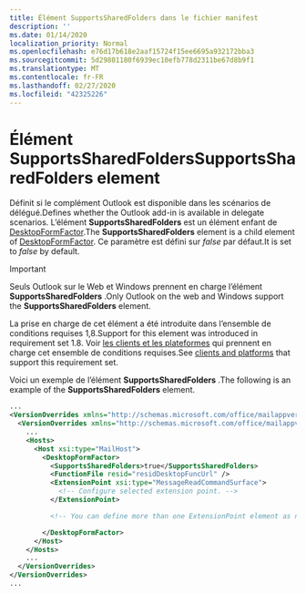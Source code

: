 ```yaml
---
title: Élément SupportsSharedFolders dans le fichier manifest
description: ''
ms.date: 01/14/2020
localization_priority: Normal
ms.openlocfilehash: e76d17b618e2aaf15724f15ee6695a932172bba3
ms.sourcegitcommit: 5d29801180f6939ec10efb778d2311be67d8b9f1
ms.translationtype: MT
ms.contentlocale: fr-FR
ms.lasthandoff: 02/27/2020
ms.locfileid: "42325226"
---
```

# <a name="supportssharedfolders-element"></a><span data-ttu-id="64ea0-102">Élément SupportsSharedFolders</span><span class="sxs-lookup"><span data-stu-id="64ea0-102">SupportsSharedFolders element</span></span>

<span data-ttu-id="64ea0-103">Définit si le complément Outlook est disponible dans les scénarios de délégué.</span><span class="sxs-lookup"><span data-stu-id="64ea0-103">Defines whether the Outlook add-in is available in delegate scenarios.</span></span> <span data-ttu-id="64ea0-104">L’élément **SupportsSharedFolders** est un élément enfant de [DesktopFormFactor](desktopformfactor.md).</span><span class="sxs-lookup"><span data-stu-id="64ea0-104">The **SupportsSharedFolders** element is a child element of [DesktopFormFactor](desktopformfactor.md).</span></span> <span data-ttu-id="64ea0-105">Ce paramètre est défini sur *false* par défaut.</span><span class="sxs-lookup"><span data-stu-id="64ea0-105">It is set to *false* by default.</span></span>

> [!IMPORTANT]
> <span data-ttu-id="64ea0-106">Seuls Outlook sur le Web et Windows prennent en charge l’élément **SupportsSharedFolders** .</span><span class="sxs-lookup"><span data-stu-id="64ea0-106">Only Outlook on the web and Windows support the **SupportsSharedFolders** element.</span></span>
>
> <span data-ttu-id="64ea0-107">La prise en charge de cet élément a été introduite dans l’ensemble de conditions requises 1,8.</span><span class="sxs-lookup"><span data-stu-id="64ea0-107">Support for this element was introduced in requirement set 1.8.</span></span> <span data-ttu-id="64ea0-108">Voir [les clients et les plateformes](/office/dev/add-ins/reference/requirement-sets/outlook-api-requirement-sets#requirement-sets-supported-by-exchange-servers-and-outlook-clients) qui prennent en charge cet ensemble de conditions requises.</span><span class="sxs-lookup"><span data-stu-id="64ea0-108">See [clients and platforms](/office/dev/add-ins/reference/requirement-sets/outlook-api-requirement-sets#requirement-sets-supported-by-exchange-servers-and-outlook-clients) that support this requirement set.</span></span>

<span data-ttu-id="64ea0-109">Voici un exemple de l’élément **SupportsSharedFolders** .</span><span class="sxs-lookup"><span data-stu-id="64ea0-109">The following is an example of the **SupportsSharedFolders** element.</span></span>

```XML
...
<VersionOverrides xmlns="http://schemas.microsoft.com/office/mailappversionoverrides" xsi:type="VersionOverridesV1_0">
  <VersionOverrides xmlns="http://schemas.microsoft.com/office/mailappversionoverrides/1.1" xsi:type="VersionOverridesV1_1">
    ...
    <Hosts>
      <Host xsi:type="MailHost">
        <DesktopFormFactor>
          <SupportsSharedFolders>true</SupportsSharedFolders>
          <FunctionFile resid="residDesktopFuncUrl" />
          <ExtensionPoint xsi:type="MessageReadCommandSurface">
            <!-- Configure selected extension point. -->
          </ExtensionPoint>

          <!-- You can define more than one ExtensionPoint element as needed. -->

        </DesktopFormFactor>
      </Host>
    </Hosts>
    ...
  </VersionOverrides>
</VersionOverrides>
...
```

